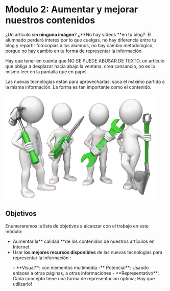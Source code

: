 
# Modulo 2: Aumentar y mejorar nuestros contenidos

¿Un artículo s**in ninguna imágen**? ¿**No hay vídeos **en tu blog?  El alumnado perderá interés por lo que cuelgas, no hay diferencia entre tu blog y repartir fotocopias a los alumnos, no hay cambio metodológico, porque no hay cambio en tu forma de representar la información.

Hay que tener en cuenta que NO SE PUEDE ABUSAR DE TEXTO, un artículo que obliga a desplazar hacia abajo la ventana, crea cansancio, no es lo mismo leer en la pantalla que en papel.

Las nuevas tecnologías están para aprovecharlas: saca el máximo partido a la misma información. La forma es tan importante como el contenido.

![](img/innovacion.gif)

## Objetivos

Enumeraremos la lista de objetivos a alcanzar con el trabajo en este módulo:

- Aumentar la** calidad **de los contenidos de nuestros artículos en Internet.
- Usar l**os mejores recursos disponibles** de las nuevas tecnologías para representar la información :
<ul>
- **Visual**: con elementos multimedia
-** Potencial**: Usando enlaces a otras páginas, a otras informaciones
- **Representativo**: Cada concepto tiene una forma de representación óptima; Hay que utilizarlo!

 

